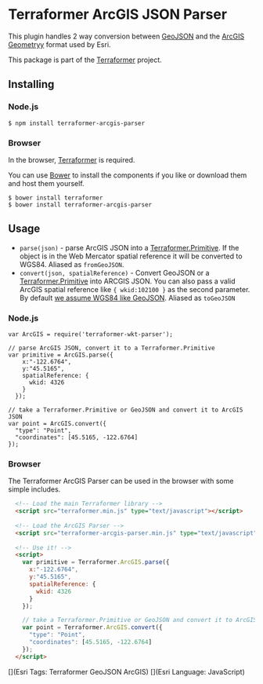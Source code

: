 # Terraformer ArcGIS JSON Parser

This plugin handles 2 way conversion between [GeoJSON](http://geojson.org/geojson-spec.html) and the [ArcGIS Geometryy](http://help.arcgis.com/en/arcgisserver/10.0/apis/rest/geometry.html) format used by Esri.

This package is part of the [Terraformer](https://github.com/Esri/Terraformer) project.

## Installing

### Node.js

    $ npm install terraformer-arcgis-parser

### Browser

In the browser, [Terraformer](http://github.com/esri/terraformer) is required.

You can use [Bower](http://bower.io/) to install the components if you like or download them and host them yourself.

```
$ bower install terraformer
$ bower install terraformer-arcgis-parser
```

## Usage

* `parse(json)` - parse ArcGIS JSON into a [Terraformer.Primitive](). If the object is in the Web Mercator spatial reference it will be converted to WGS84. Aliased as `fromGeoJSON`.
* `convert(json, spatialReference)` - Convert GeoJSON or a [Terraformer.Primitive]() into ARCGIS JSON. You can also pass a valid ArcGIS spatial reference like `{ wkid:102100 }` as the second parameter. By default [we assume WGS84 like GeoJSON](http://geojson.org/geojson-spec.html#coordinate-reference-system-objects). Aliased as `toGeoJSON`

### Node.js

    var ArcGIS = require('terraformer-wkt-parser');
    
    // parse ArcGIS JSON, convert it to a Terraformer.Primitive
    var primitive = ArcGIS.parse({
        x:"-122.6764",
        y:"45.5165",
        spatialReference: {
          wkid: 4326
        }
      });
    
    // take a Terraformer.Primitive or GeoJSON and convert it to ArcGIS JSON
    var point = ArcGIS.convert({
      "type": "Point",
      "coordinates": [45.5165, -122.6764]
    });

### Browser

The Terraformer ArcGIS Parser can be used in the browser with some simple includes.

```html
  <!-- Load the main Terraformer library -->
  <script src="terraformer.min.js" type="text/javascript"></script>
  
  <!-- Load the ArcGIS Parser -->
  <script src="terraformer-arcgis-parser.min.js" type="text/javascript"></script>
  
  <!-- Use it! -->
  <script>
    var primitive = Terraformer.ArcGIS.parse({
      x:"-122.6764",
      y:"45.5165",
      spatialReference: {
        wkid: 4326
      }
    });

    // take a Terraformer.Primitive or GeoJSON and convert it to ArcGIS JSON
    var point = Terraformer.ArcGIS.convert({
      "type": "Point",
      "coordinates": [45.5165, -122.6764]
    });
  </script>
  ```

[](Esri Tags: Terraformer GeoJSON ArcGIS)
[](Esri Language: JavaScript)